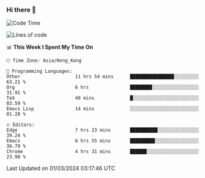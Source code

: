 ### Hi there 👋

<!--
**nicehiro/nicehiro** is a ✨ _special_ ✨ repository because its `README.md` (this file) appears on your GitHub profile.

Here are some ideas to get you started:

- 🔭 I’m currently working on ...
- 🌱 I’m currently learning ...
- 👯 I’m looking to collaborate on ...
- 🤔 I’m looking for help with ...
- 💬 Ask me about ...
- 📫 How to reach me: ...
- 😄 Pronouns: ...
- ⚡ Fun fact: ...
-->

<!--START_SECTION:waka-->
![Code Time](http://img.shields.io/badge/Code%20Time-267%20hrs%2041%20mins-blue)

![Lines of code](https://img.shields.io/badge/From%20Hello%20World%20I%27ve%20Written-2.6%20million%20lines%20of%20code-blue)

📊 **This Week I Spent My Time On** 

```text
🕑︎ Time Zone: Asia/Hong_Kong

💬 Programming Languages: 
Other                    11 hrs 54 mins      ████████████████░░░░░░░░░   63.21 % 
Org                      6 hrs               ████████░░░░░░░░░░░░░░░░░   31.91 % 
TeX                      40 mins             █░░░░░░░░░░░░░░░░░░░░░░░░   03.59 % 
Emacs Lisp               14 mins             ░░░░░░░░░░░░░░░░░░░░░░░░░   01.28 % 

🔥 Editors: 
Edge                     7 hrs 23 mins       ██████████░░░░░░░░░░░░░░░   39.24 % 
Emacs                    6 hrs 55 mins       █████████░░░░░░░░░░░░░░░░   36.79 % 
Chrome                   4 hrs 31 mins       ██████░░░░░░░░░░░░░░░░░░░   23.98 % 
```


 Last Updated on 01/03/2024 03:17:46 UTC
<!--END_SECTION:waka-->
